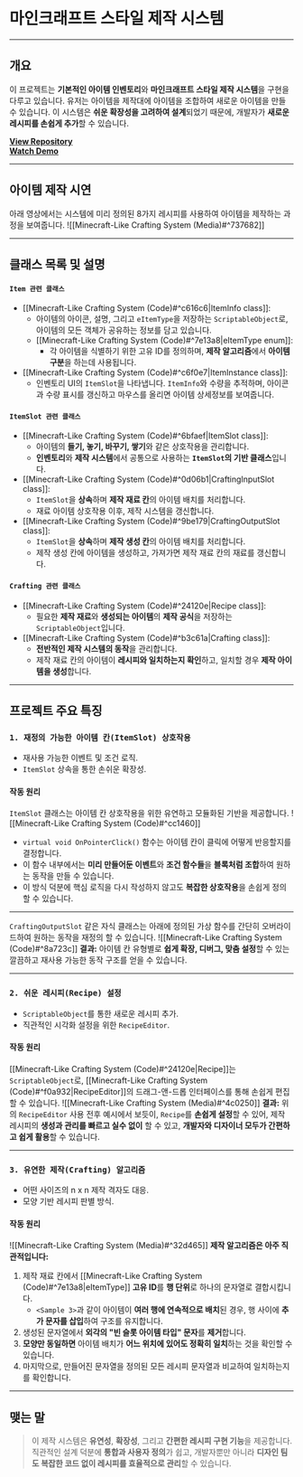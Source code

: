 # **마인크래프트 스타일 제작 시스템**

---
## **개요**
이 프로젝트는 **기본적인 아이템 인벤토리**와 **마인크래프트 스타일 제작 시스템**을 구현을 다루고 있습니다. 유저는 아이템을 제작대에 아이템을 조합하여 새로운 아이템을 만들 수 있습니다. 이 시스템은 **쉬운 확장성을 고려하여 설계**되었기 때문에, 개발자가 **새로운 레시피를 손쉽게 추가**할 수 있습니다.

[**View Repository**](https://github.com/Woo95/Unity_Minecraft_Like_Crafting_System)<br/>[**Watch Demo**](https://www.youtube.com/watch?v=wVEw_mPlB5I)

---
## **아이템 제작 시연**
아래 영상에서는 시스템에 미리 정의된 8가지 레시피를 사용하여 아이템을 제작하는 과정을 보여줍니다.
![[Minecraft-Like Crafting System (Media)#^737682]]

---
## **클래스 목록 및 설명**

#### `Item 관련 클래스`

- [[Minecraft-Like Crafting System (Code)#^c616c6|ItemInfo class]]:
	- 아이템의 아이콘, 설명, 그리고 `eItemType`을 저장하는 `ScriptableObject`로, 아이템의 모든 객체가 공유하는 정보를 담고 있습니다.
	- [[Minecraft-Like Crafting System (Code)#^7e13a8|eItemType enum]]:
		- 각 아이템을 식별하기 위한 고유 ID를 정의하며, **제작 알고리즘**에서 **아이템 구분**을 하는데 사용됩니다.
- [[Minecraft-Like Crafting System (Code)#^c6f0e7|ItemInstance class]]:
	- 인벤토리 UI의 `ItemSlot`을 나타냅니다. `ItemInfo`와 수량을 추적하며, 아이콘과 수량 표시를 갱신하고 마우스를 올리면 아이템 상세정보를 보여줍니다. 
#### `ItemSlot 관련 클래스`
- [[Minecraft-Like Crafting System (Code)#^6bfaef|ItemSlot class]]:
	- 아이템의 **들기, 놓기, 바꾸기, 쌓기**와 같은 상호작용을 관리합니다.
	- **인벤토리**와 **제작 시스템**에서 공통으로 사용하는 **`ItemSlot`의 기반 클래스**입니다.
- [[Minecraft-Like Crafting System (Code)#^0d06b1|CraftingInputSlot class]]:
	- `ItemSlot`을 **상속**하며 **제작 재료 칸**의 아이템 배치를 처리합니다.
	- 재료 아이템 상호작용 이후, 제작 시스템을 갱신합니다.
- [[Minecraft-Like Crafting System (Code)#^9be179|CraftingOutputSlot class]]:
	- `ItemSlot`을 **상속**하며 **제작 생성 칸**의 아이템 배치를 처리합니다.
	- 제작 생성 칸에 아이템을 생성하고, 가져가면 제작 재료 칸의 재료를 갱신합니다.
#### `Crafting 관련 클래스`
- [[Minecraft-Like Crafting System (Code)#^24120e|Recipe class]]:
	- 필요한 **제작 재료**와 **생성되는 아이템**의 **제작 공식**을 저장하는 `ScriptableObject`입니다.
- [[Minecraft-Like Crafting System (Code)#^b3c61a|Crafting class]]:
	- **전반적인 제작 시스템의 동작**을 관리합니다.
	- 제작 재료 칸의 아이템이 **레시피와 일치하는지 확인**하고, 일치할 경우 **제작 아이템을 생성**합니다.

---
## **프로젝트 주요 특징**

### `1. 재정의 가능한 아이템 칸(ItemSlot) 상호작용`
- 재사용 가능한 이벤트 및 조건 로직.
- `ItemSlot` 상속을 통한 손쉬운 확장성.
#### **작동 원리**
`ItemSlot` 클래스는 아이템 칸 상호작용을 위한 유연하고 모듈화된 기반을 제공합니다.
![[Minecraft-Like Crafting System (Code)#^cc1460]]
- `virtual void OnPointerClick()` 함수는 아이템 칸이 클릭에 어떻게 반응할지를 결정합니다.
- 이 함수 내부에서는 **미리 만들어둔 이벤트**와 **조건 함수들**을 **블록처럼 조합**하여 원하는 동작을 만들 수 있습니다.
- 이 방식 덕분에 핵심 로직을 다시 작성하지 않고도 **복잡한 상호작용**을 손쉽게 정의 할 수 있습니다.

---
`CraftingOutputSlot` 같은 자식 클래스는 아래에 정의된 가상 함수를 간단히 오버라이드하여 원하는 동작을 재정의 할 수 있습니다.
![[Minecraft-Like Crafting System (Code)#^8a723c]]
**결과:** 아이템 칸 유형별로 **쉽게 확장, 디버그, 맞춤 설정**할 수 있는 깔끔하고 재사용 가능한 동작 구조를 얻을 수 있습니다.

---
### `2. 쉬운 레시피(Recipe) 설정`
- `ScriptableObject`를 통한 새로운 레시피 추가.
- 직관적인 시각화 설정을 위한 `RecipeEditor`.
#### **작동 원리**
[[Minecraft-Like Crafting System (Code)#^24120e|Recipe]]는 `ScriptableObject`로, [[Minecraft-Like Crafting System (Code)#^f0a932|RecipeEditor]]의 드래그-앤-드롭 인터페이스를 통해 손쉽게 편집할 수 있습니다.
![[Minecraft-Like Crafting System (Media)#^4c0250]]
**결과:** 위의 `RecipeEditor` 사용 전후 예시에서 보듯이, `Recipe`를 **손쉽게 설정**할 수 있어, 제작 레시피의 **생성과 관리를 빠르고 실수 없이** 할 수 있고, **개발자와 디자이너 모두가 간편하고 쉽게 활용**할 수 있습니다.

---
### `3. 유연한 제작(Crafting) 알고리즘`
- 어떤 사이즈의 n x n 제작 격자도 대응.
- 모양 기반 레시피 판별 방식.
#### **작동 원리**
![[Minecraft-Like Crafting System (Media)#^32d465]]
**제작 알고리즘은 아주 직관적입니다:**
1. 제작 재료 칸에서 [[Minecraft-Like Crafting System (Code)#^7e13a8|eItemType]] **고유 ID**를 **행 단위**로 하나의 문자열로 결합시킵니다.
	- `<Sample 3>`과 같이 아이템이 **여러 행에 연속적으로 배치**된 경우, 행 사이에 **추가 문자를 삽입**하여 구조를 유지합니다.
2. 생성된 문자열에서 **외각의 "빈 슬롯 아이템 타입" 문자**를 **제거**합니다.
3. **모양만 동일하면** 아이템 배치가 **어느 위치에 있어도 정확히 일치**하는 것을 확인할 수 있습니다.
4. 마지막으로, 만들어진 문자열을 정의된 모든 레시피 문자열과 비교하여 일치하는지를 확인합니다.

---
## **맺는 말**
> 이 제작 시스템은 **유연성**, **확장성**, 그리고 **간편한 레시피 구현 기능**을 제공합니다. 직관적인 설계 덕분에 **통합과 사용자 정의**가 쉽고, 개발자뿐만 아니라 **디자인 팀도 복잡한 코드 없이 레시피를 효율적으로 관리**할 수 있습니다.